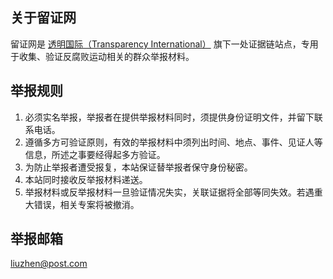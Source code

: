 ## 关于留证网

留证网是 [透明国际（Transparency International）](https://baike.baidu.com/item/%E9%80%8F%E6%98%8E%E5%9B%BD%E9%99%85) 旗下一处证据链站点，专用于收集、验证反腐败运动相关的群众举报材料。

## 举报规则

1. 必须实名举报，举报者在提供举报材料同时，须提供身份证明文件，并留下联系电话。
2. 遵循多方可验证原则，有效的举报材料中须列出时间、地点、事件、见证人等信息，所述之事要经得起多方验证。
3. 为防止举报者遭受报复，本站保证替举报者保守身份秘密。
4. 本站同时接收反举报材料递送。
5. 举报材料或反举报材料一旦验证情况失实，关联证据将全部等同失效。若遇重大错误，相关专案将被撤消。

## 举报邮箱

liuzhen@post.com

&nbsp;
